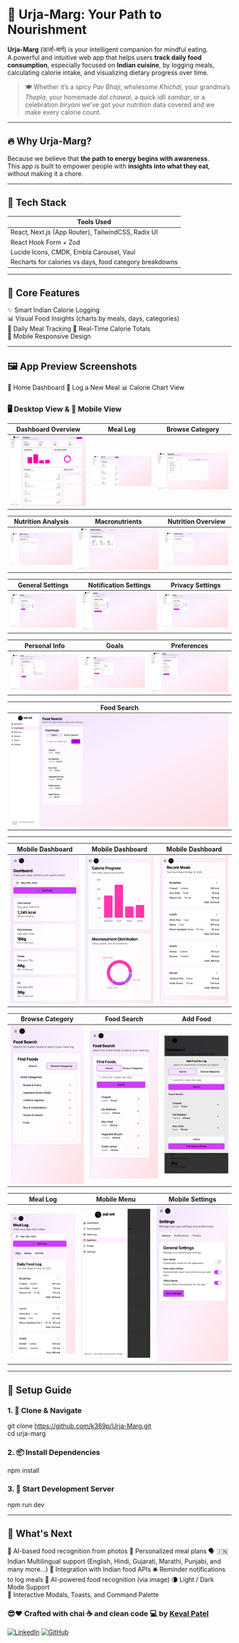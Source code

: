 # 🌿 Urja-Marg: Your Path to Nourishment

**Urja-Marg** (ऊर्जा-मार्ग) is your intelligent companion for mindful eating.  
A powerful and intuitive web app that helps users **track daily food consumption**, especially focused on **Indian cuisine**, by logging meals, calculating calorie intake, and visualizing dietary progress over time.

> 🍽️ Whether it’s a spicy *Pav Bhaji*, wholesome *Khichdi*, your grandma’s *Thepla*, your homemade *dal chawal*, a quick *idli sambar*, or a celebration *biryani* we’ve got your nutrition data covered and we make every calorie count.


---

## 🔥 Why Urja-Marg?

Because we believe that **the path to energy begins with awareness**.  
This app is built to empower people with **insights into what they eat**, without making it a chore.

---

## 🧠 Tech Stack

| Tools Used |
|------------|
| React, Next.js (App Router), TailwindCSS, Radix UI |
| React Hook Form + Zod |
| Lucide Icons, CMDK, Embla Carousel, Vaul |
| Recharts for calories vs days, food category breakdowns |

---

## 📲 Core Features

✨ Smart Indian Calorie Logging  
📊 Visual Food Insights (charts by meals, days, categories)  
📝 Daily Meal Tracking 
🧮 Real-Time Calorie Totals   
📱 Mobile Responsive Design

---

## 🖼️ App Preview Screenshots
🍛 Home Dashboard
🥗 Log a New Meal
📊 Calorie Chart View

### 🖥️ **Desktop View** & 📱 **Mobile View**

| Dashboard Overview | Meal Log | Browse Category |
|--------------------|----------|-----------------|
| ![Dashboard](assets/Dashboard.png) | ![Meal Log](assets/MealLog.png) | ![Browse Category](assets/BrowseCategory.png) |

| Nutrition Analysis | Macronutrients | Nutrition Overview |
|--------------------|----------------|--------------------|
| ![Nutrition Analysis](assets/NutritionAnalysis.png) | ![Macros](assets/NutritionMacronutrients.png) | ![Nutrition Analysis](assets/NutritionAnalysis.png) |

| General Settings | Notification Settings | Privacy Settings |
|------------------|-----------------------|------------------|
| ![Settings General](assets/SettingGeneral.png) | ![Settings Notification](assets/SettingNotification.png) | ![Settings Privacy](assets/SettingPrivacy.png) |

| Personal Info | Goals | Preferences |
|---------------|-------|-------------|
| ![Personal Info](assets/ProfilePI.png) | ![Goals](assets/ProfileGoals.png) | ![Preferences](assets/ProfilePref.png) |

| Food Search |
|-------------|
| ![Food Search](assets/FoodSearch.png) |

---

| Mobile Dashboard | Mobile Dashboard | Mobile Dashboard |
|------------------|------------------|------------------|
| ![Mobile Dashboard](assets/Mobile-View/Dashboard.png) | ![Mobile Dashboard](assets/Mobile-View/Dashboard1.png) | ![Mobile Dashboard](assets/Mobile-View/Dashboard2.png) |

| Browse Category | Food Search | Add Food |
|-----------------|-------------|----------|
| ![Browse Category](assets/Mobile-View/BrowseCategory.png) | ![Mobile Search](assets/Mobile-View/FoodSearch.png) | ![Add Food](assets/Mobile-View/AddFood.png) |

| Meal Log | Mobile Menu | Mobile Settings |
|----------|-------------|-----------------|
| ![Mobile Meal Log](assets/Mobile-View/MealLog.png) | ![Mobile Menu](assets/Mobile-View/MobileMenu.png) | ![Mobile Settings](assets/Mobile-View/Setting.png) |


---

## 🔧 Setup Guide

### 1. 📁 Clone & Navigate
git clone https://github.com/k369p/Urja-Marg.git  
cd urja-marg


### 2. 📦 Install Dependencies
npm install

### 3. 🚀 Start Development Server
npm run dev

---

## 🔮 What's Next
🍱 AI-based food recognition from photos 
🧘 Personalized meal plans
🗣️ 🇮🇳Indian Multilingual support (English, Hindi, Gujarati, Marathi, Punjabi, and many more...)
🧾 Integration with Indian food APIs
🛎️ Reminder notifications to log meals
🧠 AI-powered food recognition (via image)
🌘 Light / Dark Mode Support  
💬 Interactive Modals, Toasts, and Command Palette  

### 😎❤️ Crafted with chai ☕️ and clean code 💻 by [Keval Patel](https://github.com/k369p)

[![LinkedIn](https://img.shields.io/badge/LinkedIn-Keval%20Patel-blue?logo=linkedin&style=flat)](https://www.linkedin.com/in/kp369/)
[![GitHub](https://img.shields.io/badge/GitHub-k369p-black?logo=github&style=flat)](https://github.com/k369p)
